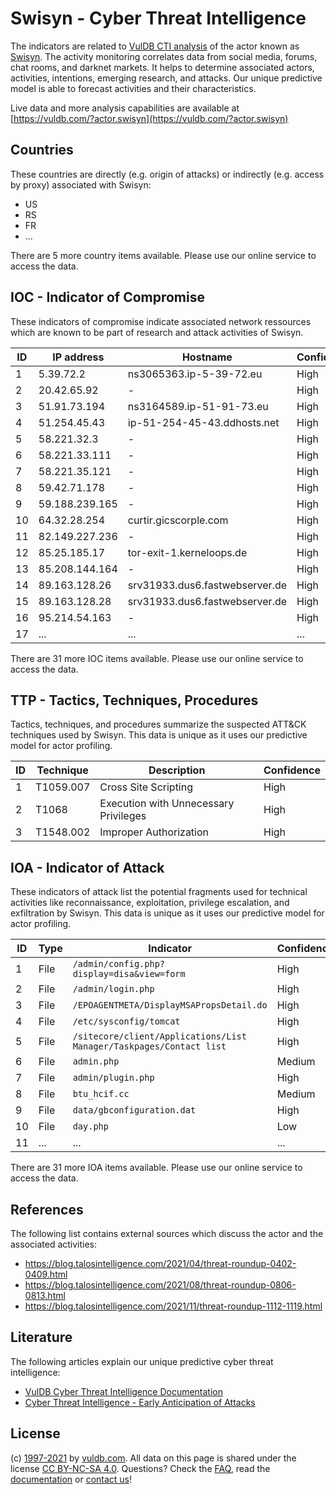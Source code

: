 # Swisyn - Cyber Threat Intelligence

The indicators are related to [VulDB CTI analysis](https://vuldb.com/?kb.cti) of the actor known as [Swisyn](https://vuldb.com/?actor.swisyn). The activity monitoring correlates data from social media, forums, chat rooms, and darknet markets. It helps to determine associated actors, activities, intentions, emerging research, and attacks. Our unique predictive model is able to forecast activities and their characteristics.

Live data and more analysis capabilities are available at [https://vuldb.com/?actor.swisyn](https://vuldb.com/?actor.swisyn)

## Countries

These countries are directly (e.g. origin of attacks) or indirectly (e.g. access by proxy) associated with Swisyn:

* US
* RS
* FR
* ...

There are 5 more country items available. Please use our online service to access the data.

## IOC - Indicator of Compromise

These indicators of compromise indicate associated network ressources which are known to be part of research and attack activities of Swisyn.

ID | IP address | Hostname | Confidence
-- | ---------- | -------- | ----------
1 | 5.39.72.2 | ns3065363.ip-5-39-72.eu | High
2 | 20.42.65.92 | - | High
3 | 51.91.73.194 | ns3164589.ip-51-91-73.eu | High
4 | 51.254.45.43 | ip-51-254-45-43.ddhosts.net | High
5 | 58.221.32.3 | - | High
6 | 58.221.33.111 | - | High
7 | 58.221.35.121 | - | High
8 | 59.42.71.178 | - | High
9 | 59.188.239.165 | - | High
10 | 64.32.28.254 | curtir.gicscorple.com | High
11 | 82.149.227.236 | - | High
12 | 85.25.185.17 | tor-exit-1.kerneloops.de | High
13 | 85.208.144.164 | - | High
14 | 89.163.128.26 | srv31933.dus6.fastwebserver.de | High
15 | 89.163.128.28 | srv31933.dus6.fastwebserver.de | High
16 | 95.214.54.163 | - | High
17 | ... | ... | ...

There are 31 more IOC items available. Please use our online service to access the data.

## TTP - Tactics, Techniques, Procedures

Tactics, techniques, and procedures summarize the suspected ATT&CK techniques used by Swisyn. This data is unique as it uses our predictive model for actor profiling.

ID | Technique | Description | Confidence
-- | --------- | ----------- | ----------
1 | T1059.007 | Cross Site Scripting | High
2 | T1068 | Execution with Unnecessary Privileges | High
3 | T1548.002 | Improper Authorization | High

## IOA - Indicator of Attack

These indicators of attack list the potential fragments used for technical activities like reconnaissance, exploitation, privilege escalation, and exfiltration by Swisyn. This data is unique as it uses our predictive model for actor profiling.

ID | Type | Indicator | Confidence
-- | ---- | --------- | ----------
1 | File | `/admin/config.php?display=disa&view=form` | High
2 | File | `/admin/login.php` | High
3 | File | `/EPOAGENTMETA/DisplayMSAPropsDetail.do` | High
4 | File | `/etc/sysconfig/tomcat` | High
5 | File | `/sitecore/client/Applications/List Manager/Taskpages/Contact list` | High
6 | File | `admin.php` | Medium
7 | File | `admin/plugin.php` | High
8 | File | `btu_hcif.cc` | Medium
9 | File | `data/gbconfiguration.dat` | High
10 | File | `day.php` | Low
11 | ... | ... | ...

There are 31 more IOA items available. Please use our online service to access the data.

## References

The following list contains external sources which discuss the actor and the associated activities:

* https://blog.talosintelligence.com/2021/04/threat-roundup-0402-0409.html
* https://blog.talosintelligence.com/2021/08/threat-roundup-0806-0813.html
* https://blog.talosintelligence.com/2021/11/threat-roundup-1112-1119.html

## Literature

The following articles explain our unique predictive cyber threat intelligence:

* [VulDB Cyber Threat Intelligence Documentation](https://vuldb.com/?kb.cti)
* [Cyber Threat Intelligence - Early Anticipation of Attacks](https://www.scip.ch/en/?labs.20201022)

## License

(c) [1997-2021](https://vuldb.com/?kb.changelog) by [vuldb.com](https://vuldb.com/?kb.about). All data on this page is shared under the license [CC BY-NC-SA 4.0](https://creativecommons.org/licenses/by-nc-sa/4.0/). Questions? Check the [FAQ](https://vuldb.com/?kb.faq), read the [documentation](https://vuldb.com/?kb) or [contact us](https://vuldb.com/?contact)!
